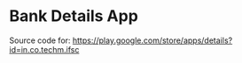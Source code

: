 Bank Details App
===================

Source code for:
https://play.google.com/store/apps/details?id=in.co.techm.ifsc
